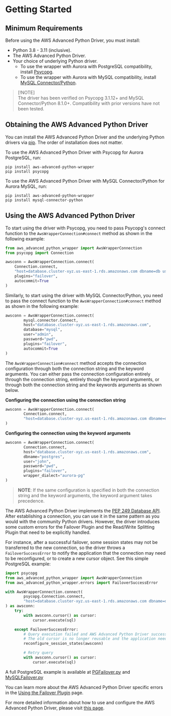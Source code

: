 # Getting Started

## Minimum Requirements

Before using the AWS Advanced Python Driver, you must install:

- Python 3.8 - 3.11 (inclusive).
- The AWS Advanced Python Driver.
- Your choice of underlying Python driver. 
  - To use the wrapper with Aurora with PostgreSQL compatibility, install [Psycopg](https://github.com/psycopg/psycopg).
  - To use the wrapper with Aurora with MySQL compatibility, install [MySQL Connector/Python](https://github.com/mysql/mysql-connector-python).
> [!NOTE]\
> The driver has been verified on Psycopg 3.1.12+ and MySQL Connector/Python 8.1.0+. Compatibility with prior versions have not been tested.

## Obtaining the AWS Advanced Python Driver

You can install the AWS Advanced Python Driver and the underlying Python drivers via [pip](https://pip.pypa.io/en/stable/).
The order of installation does not matter.

To use the AWS Advanced Python Driver with Psycopg for Aurora PostgreSQL, run:

```shell
pip install aws-advanced-python-wrapper
pip install psycopg
```

To use the AWS Advanced Python Driver with MySQL Connector/Python for Aurora MySQL, run:
```shell
pip install aws-advanced-python-wrapper
pip install mysql-connector-python
```

## Using the AWS Advanced Python Driver

To start using the driver with Psycopg, you need to pass Psycopg's connect function to the `AwsWrapperConnection#connect` method as shown in the following example:

```python
from aws_advanced_python_wrapper import AwsWrapperConnection
from psycopg import Connection

awsconn = AwsWrapperConnection.connect(
    Connection.connect,
    "host=database.cluster-xyz.us-east-1.rds.amazonaws.com dbname=db user=john password=pwd",
    plugins="failover",
    autocommit=True
)
```

Similarly, to start using the driver with MySQL Connector/Python, you need to pass the connect function to the `AwsWrapperConnection#connect` method as shown in the following example:
```python
awsconn = AwsWrapperConnection.connect(
        mysql.connector.Connect,
        host="database.cluster-xyz.us-east-1.rds.amazonaws.com",
        database="mysql",
        user="admin",
        password="pwd",
        plugins="failover",
        autocommit=True
)
```

The `AwsWrapperConnection#connect` method accepts the connection configuration through both the connection string and the keyword arguments.
You can either pass the connection configuration entirely through the connection string, entirely though the keyword arguments, or through both the connection string and the keywords arguments as shown below.

**Configuring the connection using the connection string**
```python
awsconn = AwsWrapperConnection.connect(
        Connection.connect,
        "host=database.cluster-xyz.us-east-1.rds.amazonaws.com dbname=db user=john password=pwd plugins=failover wrapper_dialect=aurora-pg"
)
```

**Configuring the connection using the keyword arguments**
```python
awsconn = AwsWrapperConnection.connect(
        Connection.connect,
        host="database.cluster-xyz.us-east-1.rds.amazonaws.com",
        dbname="postgres",
        user="john",
        password="pwd",
        plugins="failover",
        wrapper_dialect="aurora-pg"
)
```

> **NOTE**: If the same configuration is specified in both the connection string and the keyword arguments, the keyword argument takes precedence.

The AWS Advanced Python Driver implements the [PEP 249 Database API](https://peps.python.org/pep-0249/).
After establishing a connection, you can use it in the same pattern as you would with the community Python drivers.
However, the driver introduces some custom errors for the Failover Plugin and the Read/Write Splitting Plugin that need to be explicitly handled.

For instance, after a successful failover, some session states may not be transferred to the new connection, so the driver throws a `FailoverSuccessError` to notify the application that the connection may need to be reconfigured, or to create a new cursor object.
See this simple PostgreSQL example:

```python
import psycopg
from aws_advanced_python_wrapper import AwsWrapperConnection
from aws_advanced_python_wrapper.errors import FailoverSuccessError

with AwsWrapperConnection.connect(
        psycopg.Connection.connect,
        "host=database.cluster-xyz.us-east-1.rds.amazonaws.com dbname=db user=john password=pwd"
) as awsconn:
    try:
        with awsconn.cursor() as cursor:
            cursor.execute(sql)

    except FailoverSuccessError:
        # Query execution failed and AWS Advanced Python Driver successfully failed over to an available instance.
        # The old cursor is no longer reusable and the application needs to reconfigure sessions states.
        reconfigure_session_states(awsconn)

        # Retry query
        with awsconn.cursor() as cursor:
            cursor.execute(sql)
```
A full PostgreSQL example is available at [PGFailover.py](./examples/PGFailover.py) and [MySQLFailover.py](./examples/MySQLFailover.py) 

You can learn more about the AWS Advanced Python Driver specific errors in the [Using the Failover Plugin](./using-the-python-driver/using-plugins/UsingTheFailoverPlugin.md#Failover-Errors) page.

For more detailed information about how to use and configure the AWS Advanced Python Driver, please visit [this page](./using-the-python-driver/UsingThePythonDriver.md).
